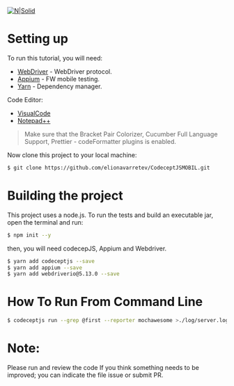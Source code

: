 
[![N|Solid](https://saadichouaib.com/wp-content/uploads/2017/08/codeceptjs.png)](https://codecept.io/)

# Setting up
To run this tutorial, you will need:
* [WebDriver](https://github.com/Codeception/CodeceptJS/blob/master/docs/helpers/WebDriver.md) - WebDriver protocol.
* [Appium](https://github.com/Codeception/CodeceptJS/blob/master/docs/helpers/Appium.md) - FW mobile testing.
* [Yarn](https://classic.yarnpkg.com/en/docs/install/#windows-stable) - Dependency manager.

Code Editor:
* [VisualCode](https://code.visualstudio.com/) 
* [Notepad++](https://notepad-plus-plus.org/downloads/)

> Make sure that the Bracket Pair Colorizer, Cucumber Full Language Support, Prettier - codeFormatter plugins is enabled.

Now clone this project to your local machine:

```sh
$ git clone https://github.com/elionavarretev/CodeceptJSMOBIL.git
```

# Building the project
This project uses a node.js. To run the tests and build an executable jar, open the terminal and run:

```sh
$ npm init --y
```

then, you will need codecepJS, Appium and Webdriver.

```sh
$ yarn add codeceptjs --save
$ yarn add appium --save
$ yarn add webdriverio@5.13.0 --save
```

# How To Run From Command Line

```sh
$ codeceptjs run --grep @first --reporter mochawesome >./log/server.log
```

# Note:
Please run and review the code
If you think something needs to be improved; you can indicate the file issue or submit PR.


